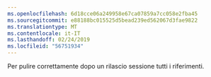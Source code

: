 ```yaml
---
ms.openlocfilehash: 6d18cce06a249958e67ca07859a7cc058e2fba45
ms.sourcegitcommit: e88188bc015525d5bead239ed562067d3fae9822
ms.translationtype: MT
ms.contentlocale: it-IT
ms.lasthandoff: 02/24/2019
ms.locfileid: "56751934"
---
```

Per pulire correttamente dopo un rilascio sessione tutti i riferimenti.
